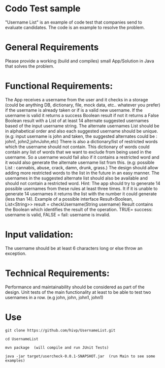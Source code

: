 # Codo Test sample
"Username List" is an example of code test that companies send to evaluate candidates.
The code is an example to resolve the problem.


# General Requirements
Please provide a working (build and compiles) small App/Solution in Java that solves the problem.

# Functional Requirements:
The App receives a username from the user and it checks in a storage (could be anything DB, dictionary, file, mock
data, etc.. whatever you prefer) if the username is already taken or if is a valid new username.
If the username is valid it returns a success Boolean result if not it returns a False Boolean result with a List of at
least 14 alternate suggested usernames based of the input username string. The alternate usernames List should
be in alphabetical order and also each suggested username should be unique. (e.g: input username is john and
taken, the suggested alternates could be : john1, john2,johnJohn,etc)
There is also a dictionary/list of restricted words which the username should not contain. This dictionary of words
could contain any list of words that we want to exclude from being used in the username. So a username would
fail also if it contains a restricted word and it would also generate the alternate username list from this. (e.g:
possible List : cannabis, abuse, crack, damn, drunk, grass.) The design should allow adding more restricted words
to the list in the future in an easy manner.
The usernames in the suggested alternate list should also be available and should not contain a restricted word.
Hint: The app should try to generate 14 possible usernames from these rules at least three times. It if it is unable
to generate 14 usernames it returns the list with the number it could generate (less than 14).
Example of a possible interface
Result&lt;Boolean, List&lt;String&gt;&gt; result = checkUsername(String username)
Result contains the Boolean which identifies the result of the operation. TRUE= success: username is valid, FALSE =
fail: username is invalid.

# Input validation:
The username should be at least 6 characters long or else throw an exception.

# Technical Requirements:
Performance and maintainability should be considered as part of the design.
Unit tests of the main functionality at least to be able to test two usernames in a row. (e.g john, john, john1, john1)

# Use

	git clone https://github.com/hivp/UsernameList.git
	
	cd UsernameList
	
	mvn package  (will compile and run JUnit Tests)
	
	java -jar target/usercheck-0.0.1-SNAPSHOT.jar  (run Main to see some examples)

